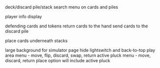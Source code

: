 deck/discard pile/stack search
menu on cards and piles
<!-- shuffle -->
<!-- add all board cards to context -->
player info display
<!-- toggle for extra slots -->
defending cards and tokens
return cards to the hand
send cards to the discard pile
<!-- return cards to deck -->
place cards underneath stacks
<!-- toggle for perspective tool -->
large background for simulator page
hide lightswitch and back-to-top
play area menu - move, flip, discard, swap, return
active pluck menu - move, discard, return
place option will include active pluck
